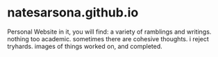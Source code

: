 # natesarsona.github.io
Personal Website
in it, you will find:
a variety of ramblings and writings. nothing too academic.
sometimes there are cohesive thoughts. i reject tryhards.
images of things worked on, and completed. 
